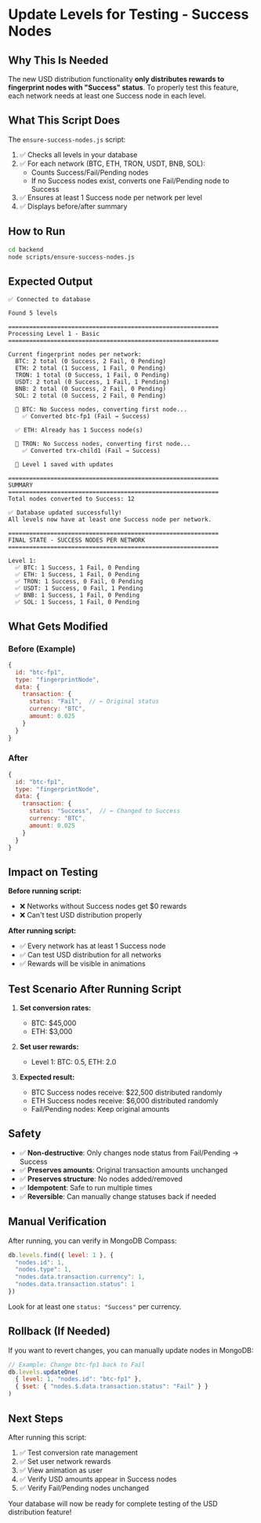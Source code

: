 # Update Levels for Testing - Success Nodes

## Why This Is Needed

The new USD distribution functionality **only distributes rewards to fingerprint nodes with "Success" status**. To properly test this feature, each network needs at least one Success node in each level.

## What This Script Does

The `ensure-success-nodes.js` script:

1. ✅ Checks all levels in your database
2. ✅ For each network (BTC, ETH, TRON, USDT, BNB, SOL):
   - Counts Success/Fail/Pending nodes
   - If no Success nodes exist, converts one Fail/Pending node to Success
3. ✅ Ensures at least 1 Success node per network per level
4. ✅ Displays before/after summary

## How to Run

```bash
cd backend
node scripts/ensure-success-nodes.js
```

## Expected Output

```
✅ Connected to database

Found 5 levels

============================================================
Processing Level 1 - Basic
============================================================

Current fingerprint nodes per network:
  BTC: 2 total (0 Success, 2 Fail, 0 Pending)
  ETH: 2 total (1 Success, 1 Fail, 0 Pending)
  TRON: 1 total (0 Success, 1 Fail, 0 Pending)
  USDT: 2 total (0 Success, 1 Fail, 1 Pending)
  BNB: 2 total (0 Success, 2 Fail, 0 Pending)
  SOL: 2 total (0 Success, 2 Fail, 0 Pending)

  🔧 BTC: No Success nodes, converting first node...
    ✅ Converted btc-fp1 (Fail → Success)

  ✅ ETH: Already has 1 Success node(s)

  🔧 TRON: No Success nodes, converting first node...
    ✅ Converted trx-child1 (Fail → Success)

  💾 Level 1 saved with updates

============================================================
SUMMARY
============================================================
Total nodes converted to Success: 12

✅ Database updated successfully!
All levels now have at least one Success node per network.

============================================================
FINAL STATE - SUCCESS NODES PER NETWORK
============================================================

Level 1:
  ✅ BTC: 1 Success, 1 Fail, 0 Pending
  ✅ ETH: 1 Success, 1 Fail, 0 Pending
  ✅ TRON: 1 Success, 0 Fail, 0 Pending
  ✅ USDT: 1 Success, 0 Fail, 1 Pending
  ✅ BNB: 1 Success, 1 Fail, 0 Pending
  ✅ SOL: 1 Success, 1 Fail, 0 Pending
```

## What Gets Modified

### Before (Example)
```javascript
{
  id: "btc-fp1",
  type: "fingerprintNode",
  data: {
    transaction: {
      status: "Fail",  // ← Original status
      currency: "BTC",
      amount: 0.025
    }
  }
}
```

### After
```javascript
{
  id: "btc-fp1",
  type: "fingerprintNode",
  data: {
    transaction: {
      status: "Success",  // ← Changed to Success
      currency: "BTC",
      amount: 0.025
    }
  }
}
```

## Impact on Testing

**Before running script:**
- ❌ Networks without Success nodes get $0 rewards
- ❌ Can't test USD distribution properly

**After running script:**
- ✅ Every network has at least 1 Success node
- ✅ Can test USD distribution for all networks
- ✅ Rewards will be visible in animations

## Test Scenario After Running Script

1. **Set conversion rates:**
   - BTC: $45,000
   - ETH: $3,000

2. **Set user rewards:**
   - Level 1: BTC: 0.5, ETH: 2.0

3. **Expected result:**
   - BTC Success nodes receive: $22,500 distributed randomly
   - ETH Success nodes receive: $6,000 distributed randomly
   - Fail/Pending nodes: Keep original amounts

## Safety

- ✅ **Non-destructive**: Only changes node status from Fail/Pending → Success
- ✅ **Preserves amounts**: Original transaction amounts unchanged
- ✅ **Preserves structure**: No nodes added/removed
- ✅ **Idempotent**: Safe to run multiple times
- ✅ **Reversible**: Can manually change statuses back if needed

## Manual Verification

After running, you can verify in MongoDB Compass:

```javascript
db.levels.find({ level: 1 }, { 
  "nodes.id": 1,
  "nodes.type": 1,
  "nodes.data.transaction.currency": 1,
  "nodes.data.transaction.status": 1
})
```

Look for at least one `status: "Success"` per currency.

## Rollback (If Needed)

If you want to revert changes, you can manually update nodes in MongoDB:

```javascript
// Example: Change btc-fp1 back to Fail
db.levels.updateOne(
  { level: 1, "nodes.id": "btc-fp1" },
  { $set: { "nodes.$.data.transaction.status": "Fail" } }
)
```

## Next Steps

After running this script:

1. ✅ Test conversion rate management
2. ✅ Set user network rewards
3. ✅ View animation as user
4. ✅ Verify USD amounts appear in Success nodes
5. ✅ Verify Fail/Pending nodes unchanged

Your database will now be ready for complete testing of the USD distribution feature!


